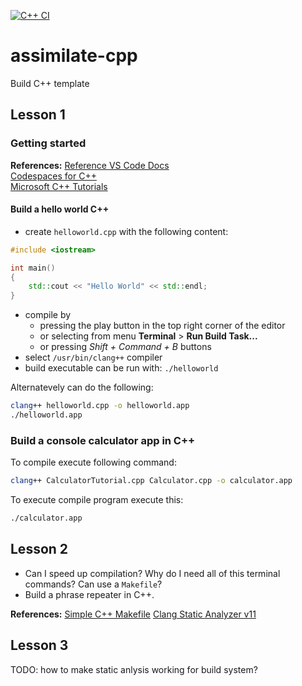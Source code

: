 [![C++ CI](https://github.com/luhtonen/assimilate-cpp/actions/workflows/c-cpp.yml/badge.svg)](https://github.com/luhtonen/assimilate-cpp/actions/workflows/c-cpp.yml)

# assimilate-cpp
Build C++ template

## Lesson 1

### Getting started

__References:__
[Reference VS Code Docs](https://code.visualstudio.com/docs/languages/cpp)<br>
[Codespaces for C++](https://devblogs.microsoft.com/cppblog/customizing-github-codespaces-for-cpp-projects/)<br>
[Microsoft C++ Tutorials](https://learn.microsoft.com/en-us/cpp/cpp/?view=msvc-170)


#### Build a hello world C++

* create `helloworld.cpp` with the following content:
```cpp
#include <iostream>

int main()
{
    std::cout << "Hello World" << std::endl;
}
```
* compile by
    * pressing the play button in the top right corner of the editor 
    * or selecting from menu __Terminal__ > __Run Build Task...__
    * or pressing _Shift + Command + B_ buttons
* select `/usr/bin/clang++` compiler
* build executable can be run with: `./helloworld`

Alternatevely can do the following:
```bash
clang++ helloworld.cpp -o helloworld.app
./helloworld.app
```

### Build a console calculator app in C++

To compile execute following command:
```bash
clang++ CalculatorTutorial.cpp Calculator.cpp -o calculator.app
```

To execute compile program execute this:
```bash
./calculator.app
```

## Lesson 2

* Can I speed up compilation? Why do I need all of this terminal commands? Can use a `Makefile`?
* Build a phrase repeater in C++.

__References:__
[Simple C++ Makefile](https://stackoverflow.com/questions/2481269/how-to-make-a-simple-c-makefile)
[Clang Static Analyzer v11](https://releases.llvm.org/11.0.1/tools/clang/docs/ClangStaticAnalyzer.html)

## Lesson 3

TODO: how to make static anlysis working for build system?
